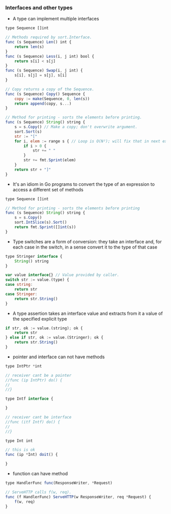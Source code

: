 
### Interfaces and other types
- A type can implement multiple interfaces
```javascript
type Sequence []int

// Methods required by sort.Interface.
func (s Sequence) Len() int {
    return len(s)
}
func (s Sequence) Less(i, j int) bool {
    return s[i] < s[j]
}
func (s Sequence) Swap(i, j int) {
    s[i], s[j] = s[j], s[i]
}

// Copy returns a copy of the Sequence.
func (s Sequence) Copy() Sequence {
    copy := make(Sequence, 0, len(s))
    return append(copy, s...)
}

// Method for printing - sorts the elements before printing.
func (s Sequence) String() string {
    s = s.Copy() // Make a copy; don't overwrite argument.
    sort.Sort(s)
    str := "["
    for i, elem := range s { // Loop is O(N²); will fix that in next example.
        if i > 0 {
            str += " "
        }
        str += fmt.Sprint(elem)
    }
    return str + "]"
}
```
- It's an idiom in Go programs to convert the type of an expression to access a different set of methods
```javascript
type Sequence []int

// Method for printing - sorts the elements before printing
func (s Sequence) String() string {
    s = s.Copy()
    sort.IntSlice(s).Sort()
    return fmt.Sprint([]int(s))
}
```
- Type switches are a form of conversion: they take an interface and, for each case in the switch, in a sense convert it to the type of that case
```javascript
type Stringer interface {
    String() string
}

var value interface{} // Value provided by caller.
switch str := value.(type) {
case string:
    return str
case Stringer:
    return str.String()
}
```
- A type assertion takes an interface value and extracts from it a value of the specified explicit type
```javascript
if str, ok := value.(string); ok {
    return str
} else if str, ok := value.(Stringer); ok {
    return str.String()
}
```
- pointer and interface can not have methods
```javascript
type IntPtr *int

// receiver cant be a pointer
//func (ip IntPtr) do() {
//
//}

type Intf interface {

}

// receiver cant be interface
//func (itf Intf) do() {
//
//}

type Int int

// this is ok
func (ip *Int) doit() {

}
```
- function can have method
```javascript
type HandlerFunc func(ResponseWriter, *Request)

// ServeHTTP calls f(w, req).
func (f HandlerFunc) ServeHTTP(w ResponseWriter, req *Request) {
    f(w, req)
}
```
